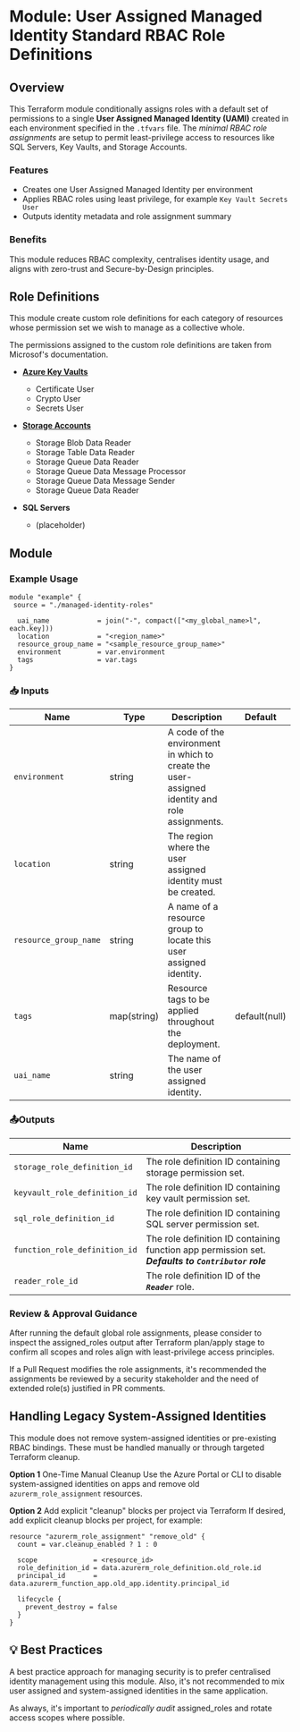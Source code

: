# Module: User Assigned Managed Identity Standard RBAC Role Definitions

## Overview

This Terraform module conditionally assigns roles with a default set of permissions to a single **User Assigned Managed Identity (UAMI)** created in each environment specified in the `.tfvars` file. The *minimal RBAC role assignments* are setup to permit least-privilege access to resources like SQL Servers, Key Vaults, and Storage Accounts.

### Features

* Creates one User Assigned Managed Identity per environment
* Applies RBAC roles using least privilege, for example `Key Vault Secrets User`
* Outputs identity metadata and role assignment summary

### Benefits

This module reduces RBAC complexity, centralises identity usage, and aligns with zero-trust and Secure-by-Design principles.

## Role Definitions

This module create custom role definitions for each category of resources whose permission set we wish to manage as a collective whole.

The permissions assigned to the custom role definitions are taken from Microsof's documentation.

* **[Azure Key Vaults](https://learn.microsoft.com/en-us/azure/role-based-access-control/built-in-roles/security#key-vault-reader)**

  * Certificate User
  * Crypto User
  * Secrets User

* **[Storage Accounts](https://learn.microsoft.com/en-us/azure/role-based-access-control/built-in-roles/storage#storage-queue-data-contributor)**
  * Storage Blob Data Reader
  * Storage Table Data Reader
  * Storage Queue Data Reader
  * Storage Queue Data Message Processor
  * Storage Queue Data Message Sender
  * Storage Queue Data Reader

* **SQL Servers**
  * (placeholder)

## Module

### Example Usage

```hcl
module "example" {
 source = "./managed-identity-roles"

  uai_name            = join("-", compact(["<my_global_name>l", each.key]))
  location            = "<region_name>"
  resource_group_name = "<sample_resource_group_name>"
  environment         = var.environment
  tags                = var.tags
}
```

### 📥 Inputs

| Name | Type| Description | Default |
|-|-|-|-|
|`environment` | string | A code of the environment in which to create the user-assigned identity and role assignments. | |
| `location` |string| The region where the user assigned identity must be created. | |
| `resource_group_name` | string | A name of a resource group to locate this user assigned identity. | |
|`tags`| map(string) | Resource tags to be applied throughout the deployment. | default(null) |
| `uai_name` |string| The name of the user assigned identity. | |

### 📤Outputs

| Name | Description |
|------|-------------|
| `storage_role_definition_id` | The role definition ID containing storage permission set. |
| `keyvault_role_definition_id` | The role definition ID containing key vault permission set. |
| `sql_role_definition_id` | The role definition ID containing SQL server permission set. |
| `function_role_definition_id` | The role definition ID containing function app permission set. _**Defaults to `Contributor` role**_ |
| `reader_role_id` | The role definition ID of the _**`Reader`**_ role.

### Review & Approval Guidance

After running the default global role assignments, please consider to inspect the assigned_roles output after Terraform plan/apply stage to confirm all scopes and roles align with least-privilege access principles.

If a Pull Request modifies the role assignments, it's recommended the assignments be reviewed by a security stakeholder and the need of extended role(s) justified in PR comments.

## Handling Legacy System-Assigned Identities

This module does not remove system-assigned identities or pre-existing RBAC bindings. These must be handled manually or through targeted Terraform cleanup.

**Option 1** One-Time Manual Cleanup
Use the Azure Portal or CLI to disable system-assigned identities on apps and remove old `azurerm_role_assignment` resources.

**Option 2** Add explicit "cleanup" blocks per project via Terraform
If desired, add explicit cleanup blocks per project, for example:

```hcl
resource "azurerm_role_assignment" "remove_old" {
  count = var.cleanup_enabled ? 1 : 0

  scope              = <resource_id>
  role_definition_id = data.azurerm_role_definition.old_role.id
  principal_id       = data.azurerm_function_app.old_app.identity.principal_id

  lifecycle {
    prevent_destroy = false
  }
}
```

## 💡 Best Practices

A best practice approach for managing security is to prefer centralised identity management using this module. Also, it's not recommended to mix user assigned and system-assigned identities in the same application.

As always, it's important to *periodically audit* assigned_roles and rotate access scopes where possible.
